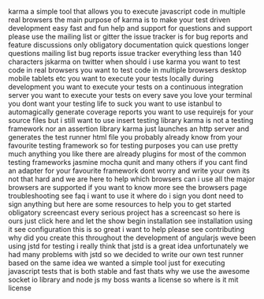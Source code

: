 karma a simple tool that allows you to execute javascript code in multiple real browsers the main purpose of karma is to make your test driven development easy fast and fun help and support for questions and support please use the mailing list or gitter the issue tracker is for bug reports and feature discussions only obligatory documentation quick questions longer questions mailing list bug reports issue tracker everything less than 140 characters jskarma on twitter when should i use karma you want to test code in real browsers you want to test code in multiple browsers desktop mobile tablets etc you want to execute your tests locally during development you want to execute your tests on a continuous integration server you want to execute your tests on every save you love your terminal you dont want your testing life to suck you want to use istanbul to automagically generate coverage reports you want to use requirejs for your source files but i still want to use insert testing library karma is not a testing framework nor an assertion library karma just launches an http server and generates the test runner html file you probably already know from your favourite testing framework so for testing purposes you can use pretty much anything you like there are already plugins for most of the common testing frameworks jasmine mocha qunit and many others if you cant find an adapter for your favourite framework dont worry and write your own its not that hard and we are here to help which browsers can i use all the major browsers are supported if you want to know more see the browsers page troubleshooting see faq i want to use it where do i sign you dont need to sign anything but here are some resources to help you to get started obligatory screencast every serious project has a screencast so here is ours just click here and let the show begin installation see installation using it see configuration this is so great i want to help please see contributing why did you create this throughout the development of angularjs weve been using jstd for testing i really think that jstd is a great idea unfortunately we had many problems with jstd so we decided to write our own test runner based on the same idea we wanted a simple tool just for executing javascript tests that is both stable and fast thats why we use the awesome socket io library and node js my boss wants a license so where is it mit license
